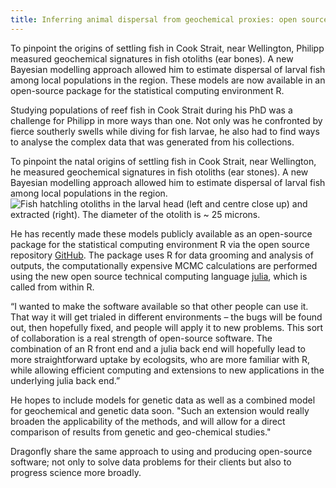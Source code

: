 ```yaml
---
title: Inferring animal dispersal from geochemical proxies: open source R package online
---
```

To pinpoint the origins of settling fish in Cook Strait, near
Wellington, Philipp  measured geochemical signatures in fish
otoliths (ear bones). A new Bayesian modelling approach allowed him to
estimate dispersal of larval fish among local populations in the
region. These models are now available in an open-source package for
the statistical computing environment R.

<!--more-->

Studying populations of reef fish in Cook Strait during his PhD was a
challenge for Philipp in more ways than one. Not only was he
confronted by fierce southerly swells while diving for fish larvae, he
also had to find ways to analyse the complex data that was generated
from his collections.

To pinpoint the natal origins of settling fish in Cook Strait, near
Wellington, he measured geochemical signatures in fish otoliths (ear
stones). A new Bayesian modelling approach allowed him to estimate
dispersal of larval fish among local populations in the region. ![Fish
hatchling otoliths in the larval head (left and centre close up) and
extracted (right). The diameter of the otolith is ~ 25
microns.](../news/2013-09-11-inferring-animal-dispersal/Triplehead.png)

He has recently made these models publicly available as an open-source
package for the statistical computing environment R via the open
source repository [GitHub](https://github.com/Philipp-Neubauer/PopR).
The package uses R for data grooming and analysis of outputs, the
computationally expensive MCMC calculations are performed using the
new open source technical computing language
[julia](http://julialang.org/), which is called from within R.

“I wanted to make the software available so that other people can use
it. That way it will get trialed in different environments – the bugs
will be found out, then hopefully fixed, and people will apply it to
new problems. This sort of collaboration is a real strength of
open-source software. The combination of an R front end and a julia
back end will hopefully lead to more straightforward uptake by
ecologsits, who are more familiar with R, while allowing efficient
computing and extensions to new applications in the underlying julia
back end.”

He hopes to include models for genetic data as well as a combined
model for geochemical and genetic data soon. "Such an extension would
really broaden the applicability of the methods, and will allow for a
direct comparison of results from genetic and geo-chemical studies."

Dragonfly share the same approach to using and producing open-source
software; not only to solve data problems for their clients but also
to progress science more broadly.
